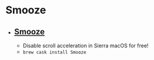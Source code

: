 # Smooze
- [Smooze](https://smooze.co/)
  - 
  - Disable scroll acceleration in Sierra macOS for free!
  - `brew cask install Smooze`
